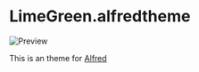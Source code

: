 # LimeGreen.alfredtheme

![Preview](https://raw.github.com/gr4y/LimeGreen.alfredtheme/master/preview.png)

This is an theme for [Alfred](http://alfredapp.com)